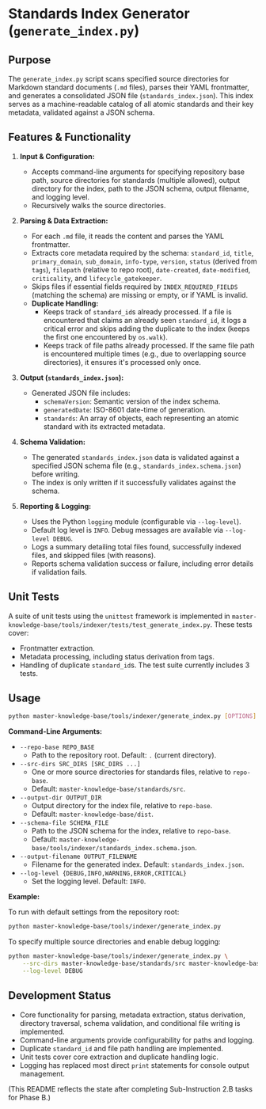 # Standards Index Generator (`generate_index.py`)

## Purpose

The `generate_index.py` script scans specified source directories for Markdown standard documents (`.md` files), parses their YAML frontmatter, and generates a consolidated JSON file (`standards_index.json`). This index serves as a machine-readable catalog of all atomic standards and their key metadata, validated against a JSON schema.

## Features & Functionality

1.  **Input & Configuration:**
    *   Accepts command-line arguments for specifying repository base path, source directories for standards (multiple allowed), output directory for the index, path to the JSON schema, output filename, and logging level.
    *   Recursively walks the source directories.

2.  **Parsing & Data Extraction:**
    *   For each `.md` file, it reads the content and parses the YAML frontmatter.
    *   Extracts core metadata required by the schema: `standard_id`, `title`, `primary_domain`, `sub_domain`, `info-type`, `version`, `status` (derived from `tags`), `filepath` (relative to repo root), `date-created`, `date-modified`, `criticality`, and `lifecycle_gatekeeper`.
    *   Skips files if essential fields required by `INDEX_REQUIRED_FIELDS` (matching the schema) are missing or empty, or if YAML is invalid.
    *   **Duplicate Handling:**
        *   Keeps track of `standard_id`s already processed. If a file is encountered that claims an already seen `standard_id`, it logs a critical error and skips adding the duplicate to the index (keeps the first one encountered by `os.walk`).
        *   Keeps track of file paths already processed. If the same file path is encountered multiple times (e.g., due to overlapping source directories), it ensures it's processed only once.

3.  **Output (`standards_index.json`):**
    *   Generated JSON file includes:
        *   `schemaVersion`: Semantic version of the index schema.
        *   `generatedDate`: ISO-8601 date-time of generation.
        *   `standards`: An array of objects, each representing an atomic standard with its extracted metadata.

4.  **Schema Validation:**
    *   The generated `standards_index.json` data is validated against a specified JSON schema file (e.g., `standards_index.schema.json`) before writing.
    *   The index is only written if it successfully validates against the schema.

5.  **Reporting & Logging:**
    *   Uses the Python `logging` module (configurable via `--log-level`).
    *   Default log level is `INFO`. Debug messages are available via `--log-level DEBUG`.
    *   Logs a summary detailing total files found, successfully indexed files, and skipped files (with reasons).
    *   Reports schema validation success or failure, including error details if validation fails.

## Unit Tests

A suite of unit tests using the `unittest` framework is implemented in `master-knowledge-base/tools/indexer/tests/test_generate_index.py`. These tests cover:
*   Frontmatter extraction.
*   Metadata processing, including status derivation from tags.
*   Handling of duplicate `standard_id`s.
The test suite currently includes 3 tests.

## Usage

```bash
python master-knowledge-base/tools/indexer/generate_index.py [OPTIONS]
```

**Command-Line Arguments:**

*   `--repo-base REPO_BASE`
    *   Path to the repository root. Default: `.` (current directory).
*   `--src-dirs SRC_DIRS [SRC_DIRS ...]`
    *   One or more source directories for standards files, relative to `repo-base`.
    *   Default: `master-knowledge-base/standards/src`.
*   `--output-dir OUTPUT_DIR`
    *   Output directory for the index file, relative to `repo-base`. 
    *   Default: `master-knowledge-base/dist`.
*   `--schema-file SCHEMA_FILE`
    *   Path to the JSON schema for the index, relative to `repo-base`. 
    *   Default: `master-knowledge-base/tools/indexer/standards_index.schema.json`.
*   `--output-filename OUTPUT_FILENAME`
    *   Filename for the generated index. Default: `standards_index.json`.
*   `--log-level {DEBUG,INFO,WARNING,ERROR,CRITICAL}`
    *   Set the logging level. Default: `INFO`.

**Example:**

To run with default settings from the repository root:
```bash
python master-knowledge-base/tools/indexer/generate_index.py
```

To specify multiple source directories and enable debug logging:
```bash
python master-knowledge-base/tools/indexer/generate_index.py \
    --src-dirs master-knowledge-base/standards/src master-knowledge-base/standards/registry \
    --log-level DEBUG
```

## Development Status

*   Core functionality for parsing, metadata extraction, status derivation, directory traversal, schema validation, and conditional file writing is implemented.
*   Command-line arguments provide configurability for paths and logging.
*   Duplicate `standard_id` and file path handling are implemented.
*   Unit tests cover core extraction and duplicate handling logic.
*   Logging has replaced most direct `print` statements for console output management.

(This README reflects the state after completing Sub-Instruction 2.B tasks for Phase B.)
